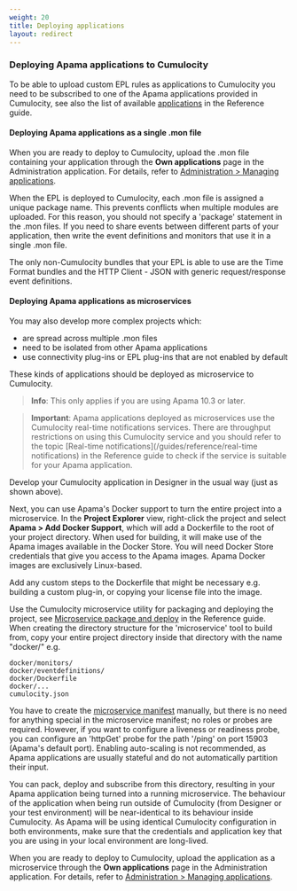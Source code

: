 ```yaml
---
weight: 20
title: Deploying applications
layout: redirect
---
```


### Deploying Apama applications to Cumulocity

To be able to upload custom EPL rules as applications to Cumulocity you need to be subscribed to one of the Apama applications provided in Cumulocity, see also the list of available [applications](/guides/reference/applications#application-names) in the Reference guide.

#### Deploying Apama applications as a single .mon file

When you are ready to deploy to Cumulocity, upload the .mon file containing your application through the **Own applications** page in the Administration application. For details, refer to [Administration > Managing applications](/guides/users-guide/administration#managing-applications).

When the EPL is deployed to Cumulocity, each .mon file is assigned a unique package name. This prevents conflicts when multiple modules are uploaded. For this reason, you should not specify a 'package' statement in the .mon files. If you need to share events between different parts of your application, then write the event definitions and monitors that use it in a single .mon file.

The only non-Cumulocity bundles that your EPL is able to use are the Time Format bundles and the HTTP Client - JSON with generic request/response event definitions.

#### Deploying Apama applications as microservices

You may also develop more complex projects which:

* are spread across multiple .mon files
* need to be isolated from other Apama applications
* use connectivity plug-ins or EPL plug-ins that are not enabled by default

These kinds of applications should be deployed as microservice to Cumulocity. 

>**Info**: This only applies if you are using Apama 10.3 or later.

>**Important**: Apama applications deployed as microservices use the Cumulocity real-time notifications services. There are throughput restrictions on using this Cumulocity service and you should refer to the topic [Real-time notifications](/guides/reference/real-time notifications) in the Reference guide to check if the service is suitable for your Apama application.

Develop your Cumulocity application in Designer in the usual way (just as shown above). 

Next, you can use Apama's Docker support to turn the entire project into a microservice. In the **Project Explorer** view, right-click the project and select **Apama > Add Docker Support**, which will add a Dockerfile to the root of your project directory. When used for building, it will make use of the Apama images available in the Docker Store. You will need Docker Store credentials that give you access to the Apama images. Apama Docker images are exclusively Linux-based.

Add any custom steps to the Dockerfile that might be necessary e.g. building a custom plug-in, or copying your license file into the image.

Use the Cumulocity microservice utility for packaging and deploying the project, see [Microservice package and deploy](/guides/reference/microservice-package) in the Reference guide. When creating the directory structure for the 'microservice' tool to build from, copy your entire project directory inside that directory with the name "docker/" e.g.

	docker/monitors/
	docker/eventdefinitions/
	docker/Dockerfile
	docker/...
	cumulocity.json


You have to create the [microservice manifest](/guides/reference/microservice-manifest) manually, but there is no need for anything special in the microservice manifest; no roles or probes are required. However, if you want to configure a liveness or readiness probe, you can configure an 'httpGet' probe for the path '/ping' on port 15903 (Apama's default port). Enabling auto-scaling is not recommended, as Apama applications are usually stateful and do not automatically partition their input.

You can pack, deploy and subscribe from this directory, resulting in your Apama application being turned into a running microservice. The behaviour of the application when being run outside of Cumulocity (from Designer or your test environment) will be near-identical to its behaviour inside Cumulocity. As Apama will be using identical Cumulocity configuration in both environments, make sure that the credentials and application key that you are using in your local environment are long-lived.

When you are ready to deploy to Cumulocity, upload the application as a microservice through the **Own applications** page in the Administration application. For details, refer to [Administration > Managing applications](/guides/users-guide/administration#managing-applications). 